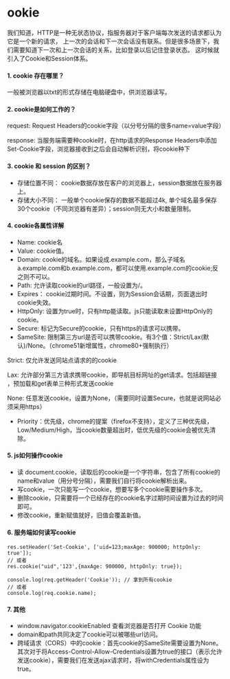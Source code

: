 # ookie

我们知道，HTTP是一种无状态协议，指服务器对于客户端每次发送的请求都认为它是一个新的请求，
上一次的会话和下一次会话没有联系。但是很多场景下，我们需要知道下一次和上一次会话的关系，比如登录以后记住登录状态。
这时候就引入了Cookie和Session体系。

#### 1. cookie 存在哪里？

一般被浏览器以txt的形式存储在电脑硬盘中，供浏览器读写。

#### 2. cookie是如何工作的？

request: Request Headers的cookie字段（以分号分隔的很多name=value字段）

response: 当服务端需要种cookie时，在http请求的Response Headers中添加Set-Cookie字段，浏览器接收到之后会自动解析识别，将cookie种下

#### 3. cookie 和 session 的区别？

* 存储位置不同： cookie数据存放在客户的浏览器上，session数据放在服务器上。
* 存储大小不同： 一般单个cookie保存的数据不能超过4k, 单个域名最多保存30个cookie（不同浏览器有差异）；session则无大小和数量限制。

#### 4. cookie各属性详解
* Name: cookie名
* Value: cookie值。
* Domain: cookie的域名。如果设成.example.com，那么子域名a.example.com和b.example.com，都可以使用.example.com的cookie;反之则不可以。
* Path: 允许读取cookie的url路径，一般设置为/。
* Expires： cookie过期时间。不设置，则为Session会话期，页面退出时cookie失效。
* HttpOnly: 设置为true时，只有http能读取。js只能读取未设置HttpOnly的cookie。
* Secure: 标记为Secure的cookie，只有https的请求可以携带。
* SameSite: 限制第三方url是否可以携带cookie。有3个值：Strict/Lax(默认)/None。（chrome51新增属性，chrome80+强制执行）

Strict: 仅允许发送同站点请求的的cookie

Lax: 允许部分第三方请求携带cookie，即导航目标网址的get请求。包括超链接 ，预加载和get表单三种形式发送cookie

None: 任意发送cookie，设置为None，（需要同时设置Secure，也就是说网站必须采用https）

* Priority：优先级，chrome的提案（firefox不支持），定义了三种优先级，Low/Medium/High，当cookie数量超出时，低优先级的cookie会被优先清除。

#### 5. js如何操作cookie

* 读 document.cookie，读取后的cookie是一个字符串，包含了所有cookie的name和value（用分号分隔），需要我们自行将cookie解析出来。
* 写cookie，一次只能写一个cookie，想要写多个cookie需要操作多次。
* 删除cookie，只需要将一个已经存在的cookie名字过期时间设置为过去的时间即可。
* 修改cookie，重新赋值就好，旧值会覆盖新值。

#### 6. 服务端如何读写cookie
```
res.setHeader('Set-Cookie', ['uid=123;maxAge: 900000; httpOnly: true']);
// 或者
res.cookie("uid",'123',{maxAge: 900000, httpOnly: true});

console.log(req.getHeader('Cookie')); // 拿到所有cookie
// 或者
console.log(req.cookie.name);
```

#### 7. 其他
* window.navigator.cookieEnabled  查看浏览器是否打开 Cookie 功能
* domain和path共同决定了cookie可以被哪些url访问。
* 跨域请求（CORS）中的cookie：首先cookie的SameSite需要设置为None。其次对于将Access-Control-Allow-Credentials设置为true的接口（表示允许发送cookie），需要我们在发送ajax请求时，将withCredentials属性设为true。
